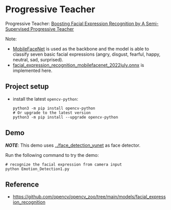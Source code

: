 
# Progressive Teacher

Progressive Teacher: [Boosting Facial Expression Recognition by A Semi-Supervised Progressive Teacher](https://scholar.google.com/citations?view_op=view_citation&hl=zh-CN&user=OCwcfAwAAAAJ&citation_for_view=OCwcfAwAAAAJ:u5HHmVD_uO8C)

Note:

- [MobileFaceNet](https://link.springer.com/chapter/10.1007/978-3-319-97909-0_46) is used as the backbone and the model is able to classify seven basic facial expressions (angry, disgust, fearful, happy, neutral, sad, surprised).
- [facial_expression_recognition_mobilefacenet_2022july.onnx](https://github.com/opencv/opencv_zoo/raw/master/models/facial_expression_recognition/facial_expression_recognition_mobilefacenet_2022july.onnx) is implemented here.

## Project setup

- install the latest `opencv-python`:

  ```shell
  python3 -m pip install opencv-python
  # Or upgrade to the latest version
  python3 -m pip install --upgrade opencv-python
  ```

## Demo

***NOTE***: This demo uses [../face_detection_yunet](../face_detection_yunet) as face detector.

Run the following command to try the demo:

```shell
# recognize the facial expression from camera input
python Emotion_Detection1.py
```



## Reference

- <https://github.com/opencv/opencv_zoo/tree/main/models/facial_expression_recognition>
